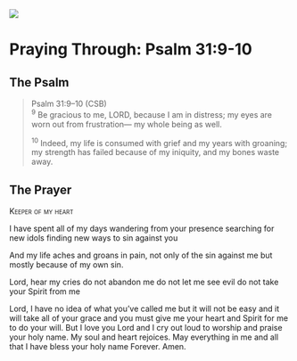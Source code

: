 <img class="intro-right" src="/images/art-paris-psalter.jpg">

# Praying Through: Psalm 31:9-10

## The Psalm

>Psalm 31:9–10 (CSB)  
><sup>9</sup> Be gracious to me, LORD, because I am in distress; my eyes are worn out from frustration— my whole being as well. 
>
><sup>10</sup> Indeed, my life is consumed with grief and my years with groaning; my strength has failed because of my iniquity, and my bones waste away.

## The Prayer

<div style="font-variant: small-caps;">Keeper of my heart</div>


I have spent all of my days
  wandering from your presence
  searching for new idols
  finding new ways to sin against you

And my life aches and groans in pain,
  not only of the sin against me
  but mostly because of my own sin.

Lord, hear my cries
  do not abandon me
  do not let me see evil
  do not take your Spirit from me

Lord, I have no idea of what you’ve called me
  but it will not be easy
  and it will take all of your grace
  and you must give me your heart and Spirit
  for me to do your will.
But I love you Lord
 and I cry out loud
 to worship and praise your holy name. 
 My soul and heart rejoices. 
 May everything in me
 and all that I have 
 bless your holy name
 Forever.
Amen. 
